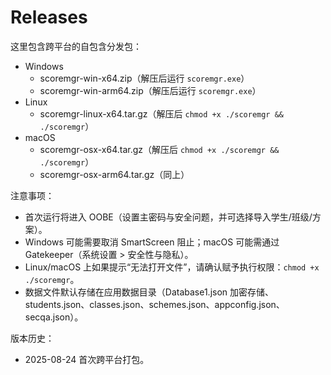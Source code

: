 # Releases

这里包含跨平台的自包含分发包：

- Windows
  - scoremgr-win-x64.zip（解压后运行 `scoremgr.exe`）
  - scoremgr-win-arm64.zip（解压后运行 `scoremgr.exe`）
- Linux
  - scoremgr-linux-x64.tar.gz（解压后 `chmod +x ./scoremgr && ./scoremgr`）
- macOS
  - scoremgr-osx-x64.tar.gz（解压后 `chmod +x ./scoremgr && ./scoremgr`）
  - scoremgr-osx-arm64.tar.gz（同上）

注意事项：
- 首次运行将进入 OOBE（设置主密码与安全问题，并可选择导入学生/班级/方案）。
- Windows 可能需要取消 SmartScreen 阻止；macOS 可能需通过 Gatekeeper（系统设置 > 安全性与隐私）。
- Linux/macOS 上如果提示“无法打开文件”，请确认赋予执行权限：`chmod +x ./scoremgr`。
- 数据文件默认存储在应用数据目录（Database1.json 加密存储、students.json、classes.json、schemes.json、appconfig.json、secqa.json）。

版本历史：
- 2025-08-24 首次跨平台打包。

